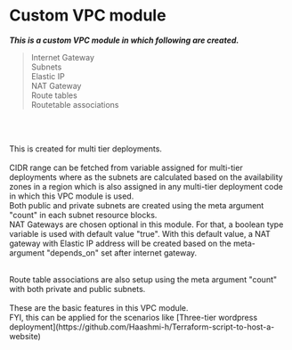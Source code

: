 # Custom VPC module

***This is a custom VPC module in which following are created.*** </br>

> Internet Gateway </br>
> Subnets </br>
> Elastic IP </br>
> NAT Gateway </br>
> Route tables </br>
> Routetable associations </br>
 </br>
</br>

This is created for multi tier deployments. </br>
 </br>
CIDR range can be fetched from variable assigned for multi-tier deployments where as the subnets are calculated based on the availability zones in a region which is also assigned in any multi-tier deployment code in which this VPC module is used.
 </br>
Both public and private subnets are created using the meta argument "count" in each subnet resource blocks.
  </br>
NAT Gateways are chosen optional in this module. For that, a boolean type variable is used with default value "true". With this default value, a NAT gateway with Elastic IP address will be created based on the meta-argument "depends_on" set after internet gateway.

</br> 
Route table associations are also setup using the meta argument "count" with both private and public subnets.

 </br>
  </br>
 These are the basic features in this VPC module.
  </br>
FYI, this can be applied for the scenarios like  [Three-tier wordpress deployment](https://github.com/Haashmi-h/Terraform-script-to-host-a-website)
